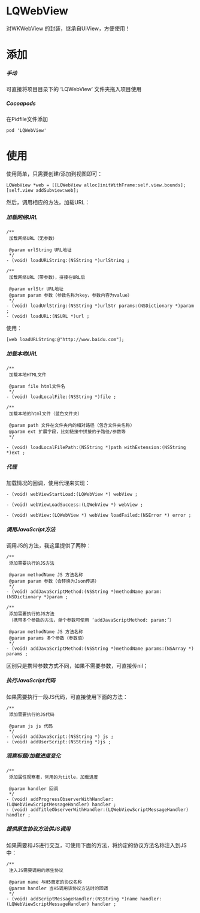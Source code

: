 # LQWebView
对WKWebView 的封装，继承自UIView，方便使用！

# 添加
##### 手动
可直接将项目目录下的 ‘LQWebView’ 文件夹拖入项目使用

##### Cocoapods
在Pidfile文件添加
```
pod 'LQWebView'
```

# 使用
使用简单，只需要创建/添加到视图即可：
```
LQWebView *web = [[LQWebView alloc]initWithFrame:self.view.bounds];
[self.view addSubview:web];
```

然后，调用相应的方法，加载URL：
##### 加载网络URL
```
/**
 加载网络URL（无参数）

 @param urlString URL地址
 */
- (void) loadURLString:(NSString *)urlString ;

/**
 加载网络URL（带参数），拼接在URL后

 @param urlStr URL地址
 @param param 参数（参数名称为key，参数内容为value）
 */
- (void) loadUrlString:(NSString *)urlStr params:(NSDictionary *)param ;
- (void) loadURL:(NSURL *)url ;
```
使用：
```
[web loadURLString:@"http://www.baidu.com"];
```

##### 加载本地URL
```
/**
 加载本地HTML文件
 
 @param file html文件名
 */
- (void) loadLocalFile:(NSString *)file ;

/**
 加载本地的html文件（蓝色文件夹）
 
 @param path 文件在文件夹内的相对路径（包含文件夹名称）
 @param ext 扩展字段，比如链接中拼接的子路径/参数等
 */

- (void) loadLocalFilePath:(NSString *)path withExtension:(NSString *)ext ;
```

##### 代理
加载情况的回调，使用代理来实现：
```
- (void) webViewStartLoad:(LQWebView *) webView ;

- (void) webViewLoadSuccess:(LQWebView *) webView ;

- (void) webView:(LQWebView *) webView loadFailed:(NSError *) error ;
```

##### 调用JavaScript方法
调用JS的方法，我这里提供了两种：
```
/**
 添加需要执行的JS方法

 @param methodName JS 方法名称
 @param param 参数（会转换为Json传递）
 */
- (void) addJavaScriptMethod:(NSString *)methodName param:(NSDictionary *)param ;

/**
 添加需要执行的JS方法
 （携带多个参数的方法，单个参数可使用 ‘addJavaScriptMethod: param:’）

 @param methodName JS 方法名称
 @param params 多个参数（参数值）
 */
- (void) addJavaScriptMethod:(NSString *)methodName params:(NSArray *) params ;

```
区别只是携带参数方式不同，如果不需要参数，可直接传nil；

##### 执行JavaScript代码
如果需要执行一段JS代码，可直接使用下面的方法：
```
/**
 添加需要执行的JS代码

 @param js js 代码
 */
- (void) addJavaScript:(NSString *) js ;
- (void) addUserScript:(NSString *)js ;
```

##### 观察标题/加载进度变化
```
/**
 添加属性观察者，常用的为title，加载进度

 @param handler 回调
 */
- (void) addProgressObserverWithHandler:(LQWebViewScriptMessageHandler) handler ;
- (void) addTitleObserverWithHandler:(LQWebViewScriptMessageHandler) handler ;
```

##### 提供原生协议方法供JS调用
如果需要和JS进行交互，可使用下面的方法，将约定的协议方法名称注入到JS中：
```
/**
 注入JS需要调用的原生协议

 @param name 与H5商定的协议名称
 @param handler 当H5调用该协议方法时的回调
 */
- (void) addScriptMessageHandler:(NSString *)name handler:(LQWebViewScriptMessageHandler) handler ;
```

    


